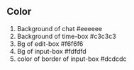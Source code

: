## Color
1. Background of chat
    #eeeeee
2. Background of time-box
    #c3c3c3
3. Bg of edit-box
    #f6f6f6
4. Bg of input-box
    #fdfdfd
5. color of border of input-box
    #dcdcdc